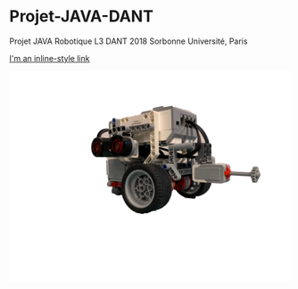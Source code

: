 # Projet-JAVA-DANT
Projet JAVA Robotique L3 DANT 2018
Sorbonne Université, Paris

[I'm an inline-style link](https://apslabs.wixsite.com/dant)

![Alt text](./robot3.png?raw=true "Title")
